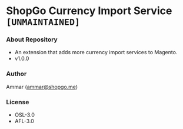 # ShopGo Currency Import Service `[UNMAINTAINED]` #

### About Repository ###

* An extension that adds more currency import services to Magento.
* v1.0.0

### Author ###

Ammar (<ammar@shopgo.me>)

### License ###

* OSL-3.0
* AFL-3.0
